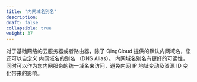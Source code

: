 ```yaml
---
title: "内网域名别名"
description: 
draft: false
collapsible: true
weight: 37
---
```


对于基础网络的云服务器或者路由器，除了 QingCloud 提供的默认内网域名，您还可以自定义 内网域名的别名 （DNS Alias）。 内网域名别名有更好的可读性，同时可以作为您内网服务的统一域名来访问，避免内网 IP 地址变动及资源 ID 变化带来的影响。
